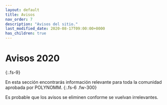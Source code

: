 ```yaml
---
layout: default
title: Avisos
nav_order: 7
description: "Avisos del sitio."
last_modified_date: 2020-08-17T09:00:00+0000
has_children: true
---
```


<link rel="stylesheet" href="{{ '/assets/css/just-the-docs-degAzul.css' | absolute_url }}">
<script>
    jtd.setTheme('degAzul');
</script>

# Avisos <span class="deg-sitio deg-sitio-texto">2020</span><i class="jpa-anim-rel-nerd_face jpa-2em"></i>
{:.fs-9}

En esta sección encontrarás información relevante para toda la comunidad aprobada por POLYN<span class="deg-sitio deg-sitio-texto">OMM</span>.
{:.fs-6 .fw-300}

Es probable que los avisos se eliminen conforme se vuelvan irrelevantes.